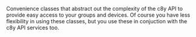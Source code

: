 Convenience classes that abstract out the complexity of the c8y API to provide easy access to your groups and devices.
Of course you have less flexibility in using these classes, but you use these in conjuction with the c8y API services too.